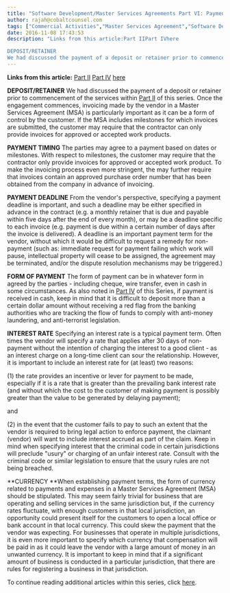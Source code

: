 ```yaml
---
title: "Software Development/Master Services Agreements Part VI: Payment Terms"
author: rajah@cobaltcounsel.com
tags: ["Commercial Activities","Master Services Agreement","Software Development","Rajah"]
date: 2016-11-08 17:43:53
description: "Links from this article:Part IIPart IVhere

DEPOSIT/RETAINER
We had discussed the payment of a deposit or retainer prior to commenceme..."
---
```


**Links from this article:**
[Part II](http://blog.clausehound.com/software-developmentmaster-services-agreements-part-ii-fees-deposits-refunds-and-good-faith/)
[Part IV](http://blog.clausehound.com/software-developmentmaster-services-agreements-part-iv-compensation-in-cash-and-alternative-forms-of-compensation/)
[here](http://blog.clausehound.com/software-development-master-services-agreements-part-vii-the-term-of-an-msa/)

**DEPOSIT/RETAINER**
We had discussed the payment of a deposit or retainer prior to commencement of the services within [Part II](http://blog.clausehound.com/software-developmentmaster-services-agreements-part-ii-fees-deposits-refunds-and-good-faith/) of this series. Once the engagement commences, invoicing made by the vendor in a Master Services Agreement (MSA) is particularly important as it can be a form of control by the customer. If the MSA includes milestones for which invoices are submitted, the customer may require that the contractor can only provide invoices for approved or accepted work products.

**PAYMENT TIMING**
The parties may agree to a payment based on dates or milestones. With respect to milestones, the customer may require that the contractor only provide invoices for approved or accepted work product. To make the invoicing process even more stringent, the may further require that invoices contain an approved purchase order number that has been obtained from the company in advance of invoicing.

**PAYMENT DEADLINE**
From the vendor's perspective, specifying a payment deadline is important, and such a deadline may be either specified in advance in the contract (e.g. a monthly retainer that is due and payable within five days after the end of every month), or may be a deadline specific to each invoice (e.g. payment is due within a certain number of days after the invoice is delivered). A deadline is an important payment term for the vendor, without which it would be difficult to request a remedy for non-payment (such as: immediate request for payment failing which work will pause, intellectual property will cease to be assigned, the agreement may be terminated, and/or the dispute resolution mechanisms may be triggered.)

**FORM OF PAYMENT**
The form of payment can be in whatever form in agreed by the parties - including cheque, wire transfer, even in cash in some circumstances. As also noted in [Part IV](http://blog.clausehound.com/software-developmentmaster-services-agreements-part-iv-compensation-in-cash-and-alternative-forms-of-compensation/) of this Series, if payment is received in cash, keep in mind that it is difficult to deposit more than a certain dollar amount without receiving a red flag from the banking authorities who are tracking the flow of funds to comply with anti-money laundering, and anti-terrorist legislation.

**INTEREST RATE**
Specifying an interest rate is a typical payment term. Often times the vendor will specify a rate that applies after 30 days of non-payment without the intention of charging the interest to a good client - as an interest charge on a long-time client can sour the relationship. However, it is important to include an interest rate for (at least) two reasons:

(1) the rate provides an incentive or lever for payment to be made, especially if it is a rate that is greater than the prevailing bank interest rate (and without which the cost to the customer of making payment is possibly greater than the value to be generated by delaying payment);

and

(2) in the event that the customer fails to pay to such an extent that the vendor is required to bring legal action to enforce payment, the claimant (vendor) will want to include interest accrued as part of the claim. Keep in mind when specifying interest that the criminal code in certain jurisdictions will preclude "usury" or charging of an unfair interest rate. Consult with the criminal code or similar legislation to ensure that the usury rules are not being breached.

**CURRENCY
**When establishing payment terms, the form of currency related to payments and expenses in a Master Services Agreement (MSA) should be stipulated. This may seem fairly trivial for business that are operating and selling services in the same jurisdiction but, if the currency rates fluctuate, with enough customers in that local jurisdiction, an opportunity could present itself for the customers to open a local office or bank account in that local currency. This could skew the payment that the vendor was expecting. For businesses that operate in multiple jurisdictions, it is even more important to specify which currency that compensation will be paid in as it could leave the vendor with a large amount of money in an unwanted currency. It is important to keep in mind that if a significant amount of business is conducted in a particular jurisdiction, that there are rules for registering a business in that jurisdiction.

To continue reading additional articles within this series, click [here](http://blog.clausehound.com/software-development-master-services-agreements-part-vii-the-term-of-an-msa/).